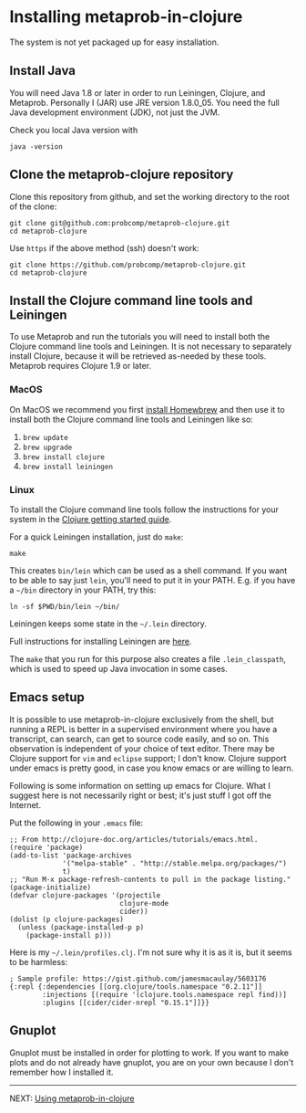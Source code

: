 # Installing metaprob-in-clojure

The system is not yet packaged up for easy installation.

## Install Java

You will need Java 1.8 or later in order to run Leiningen, Clojure,
and Metaprob.  Personally I (JAR) use JRE version 1.8.0_05.  You need
the full Java development environment (JDK), not just the JVM.

Check you local Java version with

    java -version

## Clone the metaprob-clojure repository

Clone this repository from github, and set the working directory to
the root of the clone:

    git clone git@github.com:probcomp/metaprob-clojure.git
    cd metaprob-clojure

Use `https` if the above method (ssh) doesn't work:

    git clone https://github.com/probcomp/metaprob-clojure.git
    cd metaprob-clojure

## Install the Clojure command line tools and Leiningen

To use Metaprob and run the tutorials you will need to install both the Clojure
command line tools and Leiningen. It is not necessary to separately install
Clojure, because it will be retrieved as-needed by these tools. Metaprob
requires Clojure 1.9 or later.

### MacOS

On MacOS we recommend you first [install Homewbrew](https://brew.sh/) and then
use it to install both the Clojure command line tools and Leiningen like so:

1. `brew update`
2. `brew upgrade`
3. `brew install clojure`
4. `brew install leiningen`

### Linux

To install the Clojure command line tools follow the instructions for your
system in the [Clojure getting started
guide](https://clojure.org/guides/getting_started#_clojure_installer_and_cli_tools).

For a quick Leiningen installation, just do `make`:

    make

This creates `bin/lein` which can be used as a shell command.  If you
want to be able to say just `lein`, you'll need to put it in your
PATH.  E.g. if you have a `~/bin` directory in your PATH, try this:

    ln -sf $PWD/bin/lein ~/bin/

Leiningen keeps some state in the `~/.lein` directory.

Full instructions for installing Leiningen are
[here](https://leiningen.org/#install).

The `make` that you run for this purpose also creates a file
`.lein_classpath`, which is used to speed up Java invocation in some
cases.


## Emacs setup

It is possible to use metaprob-in-clojure exclusively from the shell,
but running a REPL is better in a supervised environment where you
have a transcript, can search, can get to source code easily, and so
on.  This observation is independent of your choice of text editor.
There may be Clojure support for `vim` and `eclipse` support; I
don't know.  Clojure support under emacs is pretty good, in case you
know emacs or are willing to learn.

Following is some information on setting up emacs for Clojure.  What I
suggest here is not necessarily right or best; it's just stuff I got
off the Internet.

Put the following in your `.emacs` file:

    ;; From http://clojure-doc.org/articles/tutorials/emacs.html.
    (require 'package)
    (add-to-list 'package-archives
                 '("melpa-stable" . "http://stable.melpa.org/packages/")
                 t)
    ;; "Run M-x package-refresh-contents to pull in the package listing."
    (package-initialize)
    (defvar clojure-packages '(projectile
                               clojure-mode
                               cider))
    (dolist (p clojure-packages)
      (unless (package-installed-p p)
        (package-install p)))

Here is my `~/.lein/profiles.clj`.  I'm not sure why it is as it is,
but it seems to be harmless:

    ; Sample profile: https://gist.github.com/jamesmacaulay/5603176
    {:repl {:dependencies [[org.clojure/tools.namespace "0.2.11"]]
            :injections [(require '(clojure.tools.namespace repl find))]
            :plugins [[cider/cider-nrepl "0.15.1"]]}}

## Gnuplot

Gnuplot must be installed in order for plotting to work.  If you want
to make plots and do not already have gnuplot, you are on your own
because I don't remember how I installed it.

-----

NEXT: [Using metaprob-in-clojure](doc/interaction.md)
